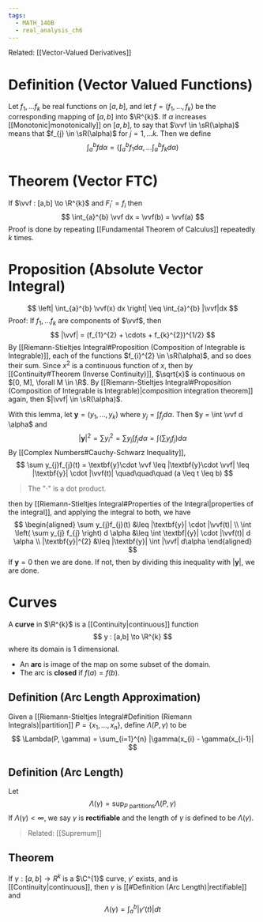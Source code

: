 ```yaml
---
tags:
  - MATH_140B
  - real_analysis_ch6
---
```

Related: [[Vector-Valued Derivatives]] 
# Definition (Vector Valued Functions)
Let $f_{1},\ldots f_{k}$ be real functions on $[a,b]$, and let $f = (f_{1}, \ldots, f_{k})$ be the corresponding mapping of $[a,b]$ into $\R^{k}$. If $\alpha$ increases [[Monotonic|monotonically]] on $[a,b]$, to say that $\vvf \in \sR(\alpha)$ means that $f_{j} \in \sR(\alpha)$ for $j = 1,\ldots k$.  Then we define 
$$
\int_{a}^{b}{f} d \alpha = \left( \int_{a}^{b} f_{1} d\alpha, \ldots \int_{a}^{b} f_{k} d\alpha \right)
$$
# Theorem (Vector FTC)
If $\vvf : [a,b] \to \R^{k}$ and ${F}_{i}' = f_{i}$ then 
$$
\int_{a}^{b} \vvf dx = \vvf(b) = \vvf(a)
$$
Proof is done by repeating [[Fundamental Theorem of Calculus]] repeatedly $k$ times. 

# Proposition (Absolute Vector Integral)
$$
\left| \int_{a}^{b} \vvf(x) dx \right| \leq \int_{a}^{b} |\vvf|dx
$$
Proof: 
If $f_{1}, \dots f_{k}$ are components of $\vvf$, then 
$$
|\vvf| = (f_{1}^{2} + \cdots + f_{k}^{2})^{1/2}
$$
By [[Riemann-Stieltjes Integral#Proposition (Composition of Integrable is Integrable)]], each of the functions $f_{i}^{2} \in \sR(\alpha)$, and so does their sum. Since $x^{2}$ is a continuous function of $x$, then by [[Continuity#Theorem (Inverse Continuity)]], $\sqrt{x}$ is continuous on $[0, M], \forall M \in \R$. By [[Riemann-Stieltjes Integral#Proposition (Composition of Integrable is Integrable)|composition integration theorem]] again, then $|\vvf| \in \sR(\alpha)$. 

With this lemma, let $\textbf{y} = (y_{1}, \ldots, y_{k})$ where $y_{j} = \int f_{j} d \alpha$. Then $y = \int \vvf d \alpha$ and 
$$
|\textbf{y}|^{2} = \sum y_{i}^{2} = \sum y_{j} \int f_{j} d \alpha = \int \left( \sum y_{j} f_{j} \right) d \alpha
$$
By [[Complex Numbers#Cauchy-Schwarz Inequality]], 
$$
\sum y_{j}f_{j}(t) = \textbf{y}\cdot \vvf 
\leq |\textbf{y}\cdot \vvf| 
\leq |\textbf{y}| \cdot |\vvf(t)|
\quad\quad\quad (a \leq t \leq b)
$$
> The "$\cdot$" is a dot product. 

then by [[Riemann-Stieltjes Integral#Properties of the Integral|properties of the integral]], and applying the integral to both, we have
$$
\begin{aligned}
\sum y_{j}f_{j}(t) &\leq |\textbf{y}| \cdot |\vvf(t)| \\
\int \left( \sum y_{j} f_{j} \right) d \alpha &\leq \int \textbf|{y}| \cdot |\vvf(t)| d \alpha \\
|\textbf{y}|^{2} &\leq |\textbf{y}| \int |\vvf| d\alpha
\end{aligned}
$$
If $\textbf{y} = 0$ then we are done. If not, then by dividing this inequality with $|\textbf{y}|$, we are done. 


# Curves 
A **curve** in $\R^{k}$ is a [[Continuity|continuous]] function 
$$
y : [a,b] \to \R^{k}
$$
where its domain is 1 dimensional.  
- An **arc** is image of the map on some subset of the domain.
- The arc is **closed** if $f(a) = f(b)$. 

## Definition (Arc Length Approximation)
Given a [[Riemann-Stieltjes Integral#Definition (Riemann Integrals)|partition]] $P = \{x_{1}, \ldots, x_{n}\}$, define $\Lambda(P, \gamma)$ to be 
$$
\Lambda(P, \gamma) = \sum_{i=1}^{n} |\gamma(x_{i} - \gamma(x_{i-1}|
$$
## Definition (Arc Length)
Let
$$
\Lambda(\gamma) = \sup_{P \text{ partitions}} \Lambda(P, \gamma)
$$
If $\Lambda(\gamma) < \infty$, we say $\gamma$ is **rectifiable** and the length of $\gamma$ is defined to be $\Lambda(\gamma)$.
> Related: [[Supremum]]

## Theorem 
If $\gamma : [a,b] \to R^{k}$ is a $\C^{1}$ curve, $\gamma'$ exists, and is [[Continuity|continuous]], then $\gamma$ is [[#Definition (Arc Length)|rectifiable]] and 
$$
\Lambda(\gamma) = \int_{a}^{b} |\gamma'(t)| dt
$$
